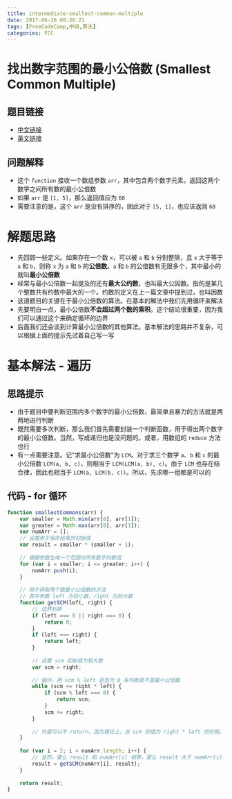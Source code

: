 ```yaml
---
title: intermediate-smallest-common-multiple
date: 2017-06-26 00:36:21
tags: [FreeCodeCamp,中级,算法]
categories: FCC
---
```


# 找出数字范围的最小公倍数 (Smallest Common Multiple)

## 题目链接
- [中文链接](https://freecodecamp.cn/challenges/smallest-common-multiple)
- [英文链接](https://freecodecamp.com/challenges/smallest-common-multiple)

## 问题解释
- 这个 `function` 接收一个数组参数 `arr`，其中包含两个数字元素。返回这两个数字之间所有数的最小公倍数
- 如果 `arr` 是 `[1, 5]`，那么返回值应为 `60`
- 需要注意的是，这个 `arr` 是没有排序的，因此对于 `[5, 1]`，也应该返回 `60`

<!--more-->

# 解题思路
- 先回顾一些定义。如果存在一个数 `x`，可以被 `a` 和 `b` 分别整除，且 `x` 大于等于 `a` 和 `b`，则称 `x` 为 `a` 和 `b` 的**公倍数**。`a` 和 `b` 的公倍数有无限多个，其中最小的就叫**最小公倍数**
- 经常与最小公倍数一起提及的还有**最大公约数**，也叫最大公因数。指的是某几个整数共有约数中最大的一个。约数的定义在上一篇文章中提到过，也叫因数
- 这道题目的关键在于最小公倍数的算法。在基本的解法中我们先用循环来解决
- 先要明白一点，最小公倍数**不会超过两个数的乘积**。这个结论很重要，因为我们可以通过这个来确定循环的边界
- 后面我们还会谈到计算最小公倍数的其他算法。基本解法的思路并不复杂，可以根据上面的提示先试着自己写一写

# 基本解法 - 遍历
## 思路提示
- 由于题目中要判断范围内多个数字的最小公倍数，最简单且暴力的方法就是两两地进行判断
- 既然需要多次判断，那么我们首先需要封装一个判断函数，用于得出两个数字的最小公倍数。当然，写成递归也是没问题的。或者，用数组的 `reduce` 方法也行
- 有一点需要注意。记"求最小公倍数"为 `LCM`。对于求三个数字 `a`、`b` 和 `c` 的最小公倍数 `LCM(a, b, c)`，则相当于 `LCM(LCM(a, b), c)`。由于 `LCM` 也存在结合律，因此也相当于 `LCM(a, LCM(b, c))`。所以，先求哪一组都是可以的

## 代码 - for 循环
```js
function smallestCommons(arr) {
    var smaller = Math.min(arr[0], arr[1]);
    var greater = Math.max(arr[0], arr[1]);
    var numArr = [];
    // 设置用于保存结果的初始值
    var result = smaller * (smaller + 1);
    
    // 根据参数生成一个范围内所有数字的数组
    for (var i = smaller; i <= greater; i++) {
        numArr.push(i);
    }
    
    // 用于获取两个数最小公倍数的方法
    // 其中参数 left 为较小数，right 为较大数
    function getSCM(left, right) {
        // 边界判断
        if (left === 0 || right === 0) {
            return 0;
        }
        if (left === right) {
            return left;
        }
        
        // 设置 scm 初始值为较大数
        var scm = right;
        
        // 循环，用 scm % left 是否为 0 来判断是不是最小公倍数
        while (scm <= right * left) {
            if (scm % left === 0) {
                return scm;
            }
            scm += right;
        }
        
        // 外面可以不 return。因为理论上，当 scm 的值为 right * left 的时候，scm % left 是肯定为 0 的
    }
    
    for (var i = 2; i < numArr.length; i++) {
        // 显然，要么 result 和 numArr[i] 相等，要么 result 大于 numArr[i]
        result = getSCM(numArr[i], result);
    }
    
    return result;
}
```